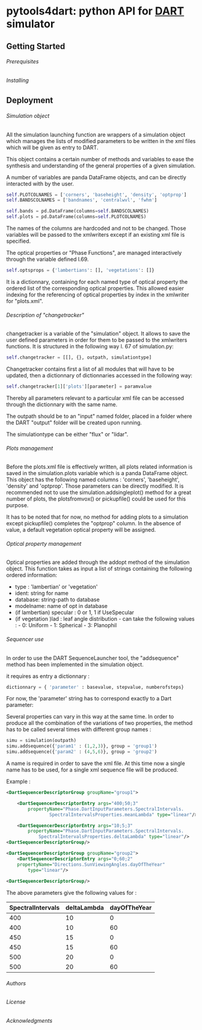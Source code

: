# pytools4dart: python API for [DART](http://www.cesbio.ups-tlse.fr/dart/index.php#/) simulator

## Getting Started

###### Prerequisites

###### Installing

## Deployment

###### Simulation object

All the simulation launching function are wrappers of a simulation object
which manages the lists of modified parameters to be written in the xml files
which will be given as entry to DART.

This object contains a certain number of methods and variables to ease 
the synthesis and understanding of the general properties of a given 
simulation.

A number of variables are panda DataFrame objects, and can be directly 
interacted with by the user.

```python
self.PLOTCOLNAMES = ['corners', 'baseheight', 'density', 'optprop']
self.BANDSCOLNAMES = ['bandnames', 'centralwvl', 'fwhm']

self.bands = pd.DataFrame(columns=self.BANDSCOLNAMES)
self.plots = pd.DataFrame(columns=self.PLOTCOLNAMES)
```

The names of the columns are hardcoded and not to be changed. 
Those variables will be passed to the xmlwriters except if an existing
xml file is specified.

The optical properties or "Phase Functions", are managed interactively 
through the variable defined l.69.

```python
self.optsprops = {'lambertians': [], 'vegetations': []}
```

It is a dictionnary, containing for each named type of optical property
the ordered list of the corresponding optical properties. This
allowed easier indexing for the referencing of optical properties by
index in the xmlwriter for "plots.xml".

###### Description of "changetracker"

changetracker is a variable of the "simulation" object. It allows to save the
user defined parameters in order for them to be passed to the xmlwriters
functions. 
It is structured in the following way l. 67 of simulation.py: 

```python
self.changetracker = [[], {}, outpath, simulationtype]
```

Changetracker contains first a list of all modules that will have to be
updated, then a dictionnary of dictionnaries accessed in the following way: 

```python
self.changetracker[1]['plots'][parameter] = paramvalue
```

Thereby all parameters relevant to a particular xml file can be accessed 
through the dictionnary with the same name.

The outpath should be to an "input" named folder, placed in a folder where
the DART "output" folder will be created upon running.

The simulationtype can be either "flux" or "lidar".

###### Plots management

Before the plots.xml file is effectively written, all plots related information
is saved in the simulation.plots variable which is a panda DataFrame object.
This object has the following named columns : 'corners', 'baseheight', 
'density' and 'optprop'.
Those parameters can be directly modified.
It is recommended not to use the simulation.addsingleplot() method for a great
number of plots, the plotsfromvox() or pickupfile() could be used for this 
purpose.

It has to be noted that for now, no method for adding plots to a simulation
except pickupfile() completes the "optprop" column.
In the absence of value, a default vegetation optical property will be 
assigned.

###### Optical property management

Optical properties are added through the addopt method of the simulation
object.
This function takes as input a list of strings containing the following 
ordered information: 

- type : 'lambertian' or 'vegetation' 
- ident: string for name 
- database: string-path to database 
- modelname: name of opt in database 
- (if lambertian) specular : 0 or 1, 1 if UseSpecular
- (if vegetation )lad : leaf angle distribution - can take the following values :
        - 0: Uniform
        - 1: Spherical
        - 3: Planophil

###### Sequencer use

In order to use the DART SequenceLauncher tool, the "addsequence" method
has been implemented in the simulation object.

it requires as entry a dictionnary :

```python 
dictionnary = { 'parameter' : basevalue, stepvalue, numberofsteps}
```

For now, the 'parameter' string has to correspond exactly to a Dart parameter:


Several properties can vary in this way at the same time.
In order to produce all the combination of the variations of two properties,
the method has to be called several times with different group names : 

```python
simu = simulation(outpath)
simu.addsequence({'param1' : (1,2,3)}, group = 'group1')
simu.addsequence({'param2' : (4,5,6)}, group = 'group2')
```

A name is required in order to save the xml file. At this time now a single 
name has to be used, for a single xml sequence file will be produced.

Example : 

```xml
<DartSequencerDescriptorGroup groupName="group1">

    <DartSequencerDescriptorEntry args="400;50;3"
        propertyName="Phase.DartInputParameters.SpectralIntervals.
                SpectralIntervalsProperties.meanLambda" type="linear"/>

    <DartSequencerDescriptorEntry args="10;5;3"
        propertyName="Phase.DartInputParameters.SpectralIntervals.
            SpectralIntervalsProperties.deltaLambda" type="linear"/>
<DartSequencerDescriptorGroup/>

<DartSequencerDescriptorGroup groupName="group2">
    <DartSequencerDescriptorEntry args="0;60;2" 
	propertyName="Directions.SunViewingAngles.dayOfTheYear" 
		type="linear"/>
	        
<DartSequencerDescriptorGroup/>
```

The above parameters give the following values for :

| SpectralIntervals | deltaLambda | dayOfTheYear |
| --- | --- | --- |
| 400 | 10 | 0 |
| 400 | 10 | 60 |
| 450 | 15 | 0 |
| 450 | 15 | 60 |
| 500 | 20 | 0 |
| 500 | 20 | 60 |



###### Authors


###### License


###### Acknowledgments
